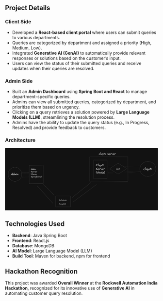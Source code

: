 ## Project Details

### Client Side
- Developed a **React-based client portal** where users can submit queries to various departments.
- Queries are categorized by department and assigned a priority (High, Medium, Low).
- Integrated **Generative AI (GenAI)** to automatically provide relevant responses or solutions based on the customer’s input.
- Users can view the status of their submitted queries and receive updates when their queries are resolved.

### Admin Side
- Built an **Admin Dashboard** using **Spring Boot and React** to manage department-specific queries.
- Admins can view all submitted queries, categorized by department, and prioritize them based on urgency.
- Clicking on a query retrieves a solution powered by **Large Language Models (LLM)**, streamlining the resolution process.
- Admins have the ability to update the query status (e.g., In Progress, Resolved) and provide feedback to customers.


### Architecture
![Architecture](/architeture.png)
## Technologies Used

- **Backend**: Java Spring Boot
- **Frontend**: React.js
- **Database**: MongoDB
- **AI Model**: Large Language Model (LLM)
- **Build Tool**: Maven for backend, npm for frontend

## Hackathon Recognition

This project was awarded **Overall Winner** at the **Rockwell Automation India Hackathon**, recognized for its innovative use of **Generative AI** in automating customer query resolution.
